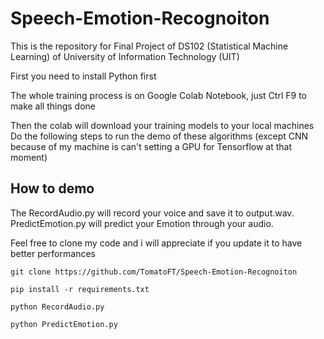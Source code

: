 # Speech-Emotion-Recognoiton
This is the repository for Final Project of DS102 (Statistical Machine Learning) of University of Information Technology (UIT)
<p>First you need to install Python first</p>
<p>The whole training process is on Google Colab Notebook, just Ctrl F9 to make all things done</p>
<p>Then the colab will download your training models to your local machines
Do the following steps to run the demo of these algorithms (except CNN because of my machine is can't setting a GPU for Tensorflow at that moment) </p>
<h2> How to demo</h2>
<p>
The RecordAudio.py will record your voice and save it to output.wav. PredictEmotion.py will predict your Emotion through your audio.</p>
<p> Feel free to clone my code and i will appreciate if you update it to have better performances</p>


```
git clone https://github.com/TomatoFT/Speech-Emotion-Recognoiton

pip install -r requirements.txt

python RecordAudio.py

python PredictEmotion.py
```
